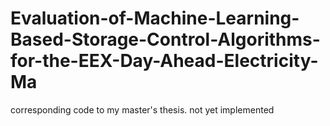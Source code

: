 # Evaluation-of-Machine-Learning-Based-Storage-Control-Algorithms-for-the-EEX-Day-Ahead-Electricity-Ma
corresponding code to my master's thesis.
not yet implemented 
